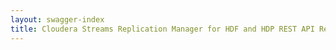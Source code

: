 ```yaml
---
layout: swagger-index
title: Cloudera Streams Replication Manager for HDF and HDP REST API Reference
---
```

